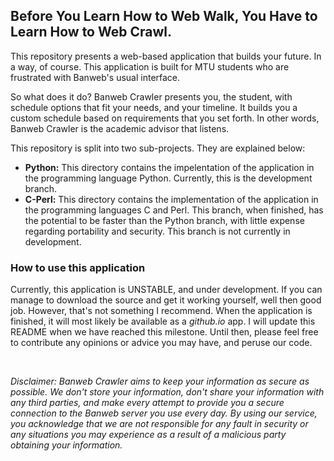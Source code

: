 <h2>Before You Learn How to Web Walk, You Have to Learn How to Web Crawl.</h2>
<p>This repository presents a web-based application that builds your future. In
  a way, of course. This application is built for MTU students who are
  frustrated with Banweb's usual interface.</p>
<p>So what does it do? Banweb Crawler presents you, the student, with
  schedule options that fit your needs, and your timeline. It builds you a
  custom schedule based on requirements that you set forth. In other words,
  Banweb Crawler is the academic advisor that listens.</p>
<p>This repository is split into two sub-projects. They are
  explained below:</p>
<ul>
  <li><b>Python:</b> This directory contains the impelentation of the application
    in the programming language Python. Currently, this is the
    development branch.</li>
  <li><b>C-Perl:</b> This directory contains the implementation of the 
    application in the programming languages C and Perl. This branch, when 
    finished, has the potential to be faster than the Python branch, with 
    little expense regarding portability and security. This branch is not 
    currently in development.</li>
</ul>
<h3>How to use this application</h3>
<p>Currently, this application is UNSTABLE, and under development. If you can
  manage to download the source and get it working yourself, well then good job.
  However, that's not something I recommend. When the application is finished,
  it will most likely be available as a <em>github.io</em> app. I will update
  this README when we have reached this milestone. Until then, please feel free
  to contribute any opinions or advice you may have, and peruse our code.
</p>
<br/>
<p><em>Disclaimer: Banweb Crawler aims to keep your information as secure as
    possible. We don't store your information, don't share your information with
    any third parties, and make every attempt to provide you a secure connection
     to the Banweb server you use every day. By using our service, you 
    acknowledge that we are not responsible for any fault in security or any
    situations you may experience as a result of a malicious party obtaining
    your information.</em></p>

<!--
/* TODO: Make this into a flask app
/* TODO: Use a template from templated.co
-->
